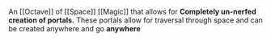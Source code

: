 An [[Octave]] of [[Space]] [[Magic]] that allows for **Completely un-nerfed creation of portals.** These portals allow for traversal through space and can be created anywhere and go **anywhere**
